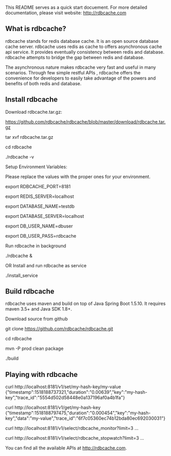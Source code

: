 This README serves as a quick start docuement. For more detailed documentation, please visit website: http://rdbcache.com

What is rdbcache?
----------------

rdbcache stands for redis database cache. It is an open source database cache server. rdbcache uses redis as cache to offers asynchronous cache api service. It provides eventually consistency between redis and database. rdbcache attempts to bridge the gap between redis and database.

The asynchronous nature makes rdbcache very fast and useful in many scenarios. Through few simple restful APIs , rdbcache offers the convenience for developers to easily take advantage of the powers and benefits of both redis and database.

Install rdbcache
----------------

Download rdbcache.tar.gz:

https://github.com/rdbcache/rdbcache/blob/master/download/rdbcache.tar.gz

tar xvf rdbcache.tar.gz

cd rdbcache

./rdbcache -v

Setup Environment Variables:

Please replace the values with the proper ones for your environment.

export RDBCACHE_PORT=8181

export REDIS_SERVER=localhost

export DATABASE_NAME=testdb

export DATABASE_SERVER=localhost

export DB_USER_NAME=dbuser

export DB_USER_PASS=rdbcache

Run rdbcache in background

./rdbcache &

OR Install and run rdbcache as service

./install_service

Build rdbcache
--------------

rdbcache uses maven and build on top of Java Spring Boot 1.5.10. It requires maven 3.5+ and Java SDK 1.8+.

Download source from github

git clone https://github.com/rdbcache/rdbcache.git

cd rdbcache

mvn -P prod clean package

./build

Playing with rdbcache
---------------------

curl http://localhost:8181/v1/set/my-hash-key/my-value
{"timestamp":1518188737321,"duration":"0.00639","key":"my-hash-key","trace_id":"5554d502d58448e0a137196af0a4b1fa"}

curl http://localhost:8181/v1/get/my-hash-key
{"timestamp":1518188797475,"duration":"0.000454","key":"my-hash-key","data":"my-value","trace_id":"6f7c05360ec74b12bda80ec692030031"}

curl http://localhost:8181/v1/select/rdbcache_monitor?limit=3
...

curl http://localhost:8181/v1/select/rdbcache_stopwatch?limit=3
...

You can find all the available APIs at http://rdbcache.com.